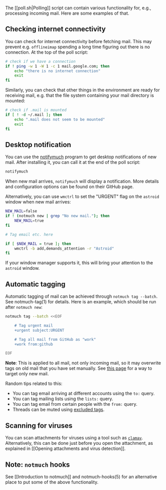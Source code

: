 The [[poll.sh|Polling]] script can contain various functionality for, e.g., processing incoming mail. Here are some examples of that.

## Checking internet connectivity
You can check for internet connectivity before fetching mail. This may prevent e.g. `offlineimap` spending a long time figuring out there is no connection. At the top of the poll script:
~~~bash
# check if we have a connection
if ! ping -w 1 -W 1 -c 1 mail.google.com; then
    echo "there is no internet connection"
    exit
fi
~~~

Similarly, you can check that other things in the environment are ready for receiving mail, e.g. that the file system containing your mail directory is mounted:
~~~bash
# check if .mail is mounted
if [ ! -d ~/.mail ]; then
    echo ".mail does not seem to be mounted"
    exit
fi
~~~

## Desktop notification
You can use the [notifymuch](https://github.com/kspi/notifymuch) program to get desktop notifications of new mail. After installing it, you can call it at the end of the poll script:
~~~bash
notifymuch
~~~
When new mail arrives, `notifymuch` will display a notification. More details and configuration options can be found on their GitHub page.

Alternatively, you can use `wmctrl` to set the "URGENT" flag on the `astroid` window when new mail arrives:
~~~bash
NEW_MAIL=false
if ! (notmuch new | grep "No new mail."); then
    NEW_MAIL=true
fi

# Tag email etc. here

if [ $NEW_MAIL = true ]; then
    wmctrl -b add,demands_attention -r "Astroid"
fi
~~~
If your window manager supports it, this will bring your attention to the `astroid` window.

## Automatic tagging
Automatic tagging of mail can be achieved through `notmuch tag --batch`. See notmuch-tag(1) for details. Here is an example, which should be run after `notmuch new`:
~~~bash
notmuch tag --batch <<EOF

    # Tag urgent mail
    +urgent subject:URGENT

    # Tag all mail from GitHub as "work"
    +work from:github

EOF
~~~
**Note**: This is applied to all mail, not only incoming mail, so it may overwrite tags on old mail that you have set manually. See [this page](https://notmuchmail.org/initial_tagging/) for a way to target only new mail.

Random tips related to this:
- You can tag email arriving at different accounts using the `to:` query.
- You can tag mailing lists using the `lists:` query.
- You can tag email from certain people with the `from:` query.
- Threads can be muted using [excluded tags](https://notmuchmail.org/excluding/).

## Scanning for viruses
You can scan attachments for viruses using a tool such as [`clamav`](http://www.clamav.net/). Alternatively, this can be done just before you open the attachment, as explained in [[Opening attachments and virus detection]].

## Note: `notmuch` hooks
See [[Introduction to notmuch]] and notmuch-hooks(5) for an alternative place to put some of the above functionality.